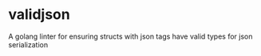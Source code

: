 # validjson
A golang linter for ensuring structs with json tags have valid types for json serialization
